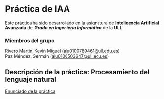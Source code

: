 


# Práctica de IAA 
      
Este práctica ha sido desarrollado en la asignatura de **Inteligencia Artificial Avanzada** del **_Grado en Ingeniería Informática_** de la **ULL**.

### Miembros del grupo
Rivero Martin, Kevin Miguel (alu0100789461@ull.edu.es)  
Paz Méndez, Germán (alu0100503647@ull.edu.es)

## Descripción de la práctica: Procesamiento del lenguaje natural

[Enunciado de la práctica](https://github.com/gcpmendez/IAA_Procesamiento-de-Lenguaje-Natural-Archivo/blob/master/PracticaPNL1.pdf "fichero")

